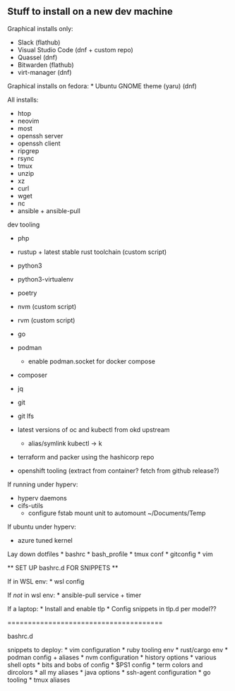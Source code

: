 Stuff to install on a new dev machine
---

Graphical installs only:

* Slack (flathub)
* Visual Studio Code (dnf + custom repo)
* Quassel (dnf)
* Bitwarden (flathub)
* virt-manager (dnf)

Graphical installs on fedora:
    * Ubuntu GNOME theme (yaru) (dnf)

All installs:

* htop
* neovim
* most
* openssh server
* openssh client
* ripgrep
* rsync
* tmux
* unzip
* xz
* curl
* wget
* nc
* ansible + ansible-pull

dev tooling
* php
* rustup + latest stable rust toolchain (custom script)
* python3
* python3-virtualenv
* poetry
* nvm (custom script)
* rvm (custom script)
* go

* podman
    * enable podman.socket for docker compose
* composer
* jq
* git
* git lfs

* latest versions of oc and kubectl from okd upstream
    * alias/symlink kubectl -> k
* terraform and packer using the hashicorp repo

* openshift tooling (extract from container? fetch from github release?)

If running under hyperv:
* hyperv daemons
* cifs-utils
    * configure fstab mount unit to automount ~/Documents/Temp

If ubuntu under hyperv:
* azure tuned kernel

Lay down dotfiles
    * bashrc
    * bash_profile
    * tmux conf
    * gitconfig
    * vim

** SET UP bashrc.d FOR SNIPPETS **

If in WSL env:
    * wsl config

If _not_ in wsl env:
    * ansible-pull service + timer

If a laptop:
    * Install and enable tlp
    * Config snippets in tlp.d per model??

======================================

bashrc.d

snippets to deploy:
    * vim configuration
    * ruby tooling env
    * rust/cargo env
    * podman config + aliases
    * nvm configuration
    * history options
    * various shell opts
    * bits and bobs of config
    * $PS1 config
    * term colors and dircolors
    * all my aliases
    * java options
    * ssh-agent configuration
    * go tooling
    * tmux aliases

